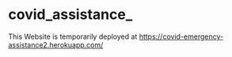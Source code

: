 # covid_assistance_

This Website is temporarily deployed at https://covid-emergency-assistance2.herokuapp.com/
